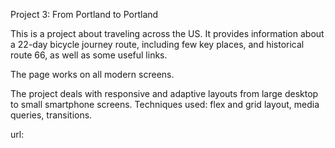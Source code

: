 Project 3: From Portland to Portland

This is a project about traveling across the US. It provides information about a 22-day bicycle journey route, including few key places, and historical route 66, as well as some useful links.

The page works on all modern screens.

The project deals with responsive and adaptive layouts from large desktop to small smartphone screens. Techniques used: flex and grid layout, media queries, transitions.

url:
